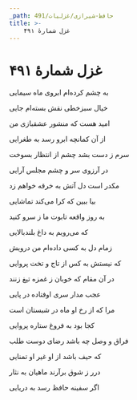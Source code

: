 ```yaml
---
_path: حافظ-شیرازی/غزلیات/491
title: >-
    غزل شمارهٔ ۴۹۱
---
```

# غزل شمارهٔ ۴۹۱

<div class="b" id="bn1"><div class="m1"><p>به چشم کرده‌ام ابروی ماه سیمایی</p></div>
<div class="m2"><p>خیال سبزخطی نقش بسته‌ام جایی</p></div></div>
<div class="b" id="bn2"><div class="m1"><p>امید هست که منشور عشقبازی من</p></div>
<div class="m2"><p>از آن کمانچه ابرو رسد به طغرایی</p></div></div>
<div class="b" id="bn3"><div class="m1"><p>سرم ز دست بشد چشم از انتظار بسوخت</p></div>
<div class="m2"><p>در آرزوی سر و چشم مجلس آرایی</p></div></div>
<div class="b" id="bn4"><div class="m1"><p>مکدر است دل آتش به خرقه خواهم زد</p></div>
<div class="m2"><p>بیا ببین که کرا می‌کند تماشایی</p></div></div>
<div class="b" id="bn5"><div class="m1"><p>به روز واقعه تابوت ما ز سرو کنید</p></div>
<div class="m2"><p>که می‌رویم به داغ بلندبالایی</p></div></div>
<div class="b" id="bn6"><div class="m1"><p>زمام دل به کسی داده‌ام من درویش</p></div>
<div class="m2"><p>که نیستش به کس از تاج و تخت پروایی</p></div></div>
<div class="b" id="bn7"><div class="m1"><p>در آن مقام که خوبان ز غمزه تیغ زنند</p></div>
<div class="m2"><p>عجب مدار سری اوفتاده در پایی</p></div></div>
<div class="b" id="bn8"><div class="m1"><p>مرا که از رخ او ماه در شبستان است</p></div>
<div class="m2"><p>کجا بود به فروغ ستاره پروایی</p></div></div>
<div class="b" id="bn9"><div class="m1"><p>فراق و وصل چه باشد رضای دوست طلب</p></div>
<div class="m2"><p>که حیف باشد از او غیر او تمنایی</p></div></div>
<div class="b" id="bn10"><div class="m1"><p>درر ز شوق برآرند ماهیان به نثار</p></div>
<div class="m2"><p>اگر سفینه حافظ رسد به دریایی</p></div></div>
